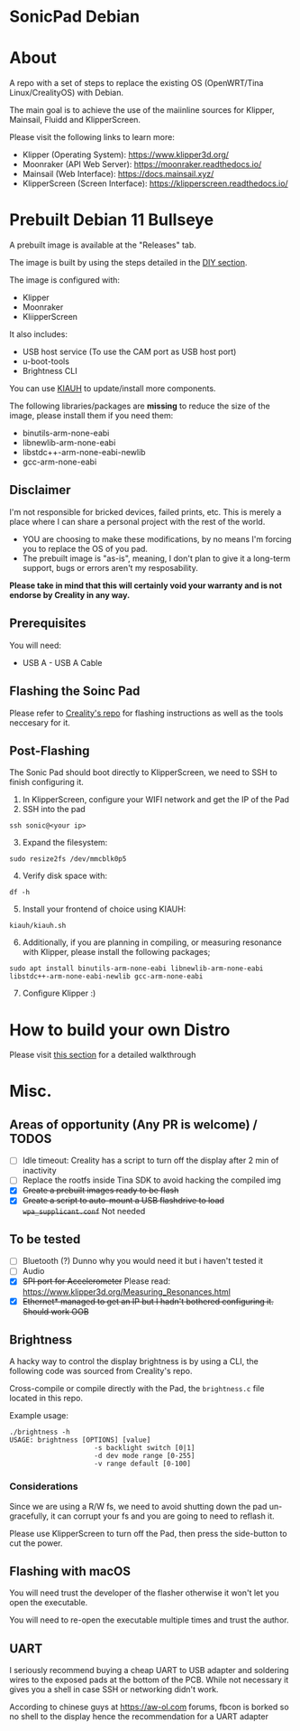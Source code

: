 # SonicPad Debian


# About

A repo with a set of steps to replace the existing OS (OpenWRT/Tina Linux/CrealityOS) with Debian.

The main goal is to achieve the use of the maiinline sources for Klipper, Mainsail, Fluidd and KlipperScreen.

Please visit the following links to learn more:

* Klipper (Operating System): https://www.klipper3d.org/ 
* Moonraker (API Web Server): https://moonraker.readthedocs.io/ 
* Mainsail (Web Interface): https://docs.mainsail.xyz/ 
* KlipperScreen (Screen Interface): https://klipperscreen.readthedocs.io/ 

# Prebuilt Debian 11 Bullseye

A prebuilt image is available at the "Releases" tab.

The image is built by using the steps detailed in the [DIY section](https://github.com/Jpe230/SonicPad-Debian/blob/main/DIY.md).

The image is configured with:
* Klipper
* Moonraker
* KliipperScreen

It also includes:
* USB host service (To use the CAM port as USB host port)
* u-boot-tools
* Brightness CLI 

You can use [KIAUH](https://github.com/th33xitus/kiauh) to update/install more components.

The following libraries/packages are **missing** to reduce the size of the image, please install them if you need them:
* binutils-arm-none-eabi   
* libnewlib-arm-none-eabi
* libstdc++-arm-none-eabi-newlib
* gcc-arm-none-eabi

## Disclaimer

I'm not responsible for bricked devices, failed prints, etc. This is merely a place where I can share a personal project with the rest of the world.
* YOU are choosing to make these modifications, by no means I'm forcing you to replace the OS of you pad.
* The prebuilt image is "as-is", meaning, I don't plan to give it a long-term support, bugs or errors aren't my resposability.

**Please take in mind that this will certainly void your warranty and is not endorse by Creality in any way.**

## Prerequisites

You will need:
* USB A - USB A Cable

## Flashing the Soinc Pad

Please refer to [Creality's repo](https://github.com/CrealityOfficial/Creality_Sonic_Pad_Firmware) for flashing instructions as well as the tools neccesary for it.

## Post-Flashing

The Sonic Pad should boot directly to KlipperScreen, we need to SSH to finish configuring it.

1) In KlipperScreen, configure your WIFI network and get the IP of the Pad
2) SSH into the pad
```
ssh sonic@<your ip>
```
3) Expand the filesystem:
```
sudo resize2fs /dev/mmcblk0p5
```
4) Verify disk space with:
```
df -h
```
5) Install your frontend of choice using KIAUH:
```
kiauh/kiauh.sh
```
6) Additionally, if you are planning in compiling, or measuring resonance with Klipper, please install the following packages;
```
sudo apt install binutils-arm-none-eabi libnewlib-arm-none-eabi libstdc++-arm-none-eabi-newlib gcc-arm-none-eabi
```
7) Configure Klipper :)


# How to build your own Distro

Please visit [this section](https://github.com/Jpe230/SonicPad-Debian/blob/main/DIY.md) for a detailed walkthrough


# Misc.

## Areas of opportunity (Any PR is welcome) / TODOS

- [ ] Idle timeout: Creality has a script to turn off the display after 2 min of inactivity
- [ ] Replace the rootfs inside Tina SDK to avoid hacking the compiled img
- [x] ~~Create a prebuilt images ready to be flash~~
- [x] ~~Create a script to auto-mount a USB flashdrive to load `wpa_supplicant.conf`~~ Not needed

## To be tested

- [ ] Bluetooth (?) Dunno why you would need it but i haven't tested it
- [ ] Audio
- [x] ~~SPI port for Accelerometer~~ Please read: https://www.klipper3d.org/Measuring_Resonances.html
- [x] ~~Ethernet* managed to get an IP but I hadn't bothered configuring it. Should work OOB~~

## Brightness

A hacky way to control the display brightness is by using a CLI, the following code was sourced from Creality's repo.

Cross-compile or compile directly with the Pad, the `brightness.c` file located in this repo.

Example usage:
```
./brightness -h 
USAGE: brightness [OPTIONS] [value]
                     -s backlight switch [0|1]
                     -d dev mode range [0-255]
                     -v range default [0-100]

```

### Considerations

Since we are using a R/W fs, we need to avoid shutting down the pad un-gracefully, it can corrupt your fs and you are going to need to reflash it.

Please use KlipperScreen to turn off the Pad, then press the side-button to cut the power.

## Flashing with macOS

You will need trust the developer of the flasher otherwise it won't let you open the executable.

You will need to re-open the executable multiple times and trust the author.

## UART

I seriously recommend buying a cheap UART to USB adapter and soldering wires to the exposed pads at the bottom of the PCB. While not necessary it gives you a shell in case SSH or networking didn't work. 

According to chinese guys at https://aw-ol.com forums, fbcon is borked so no shell to the display hence the recommendation for a UART adapter
